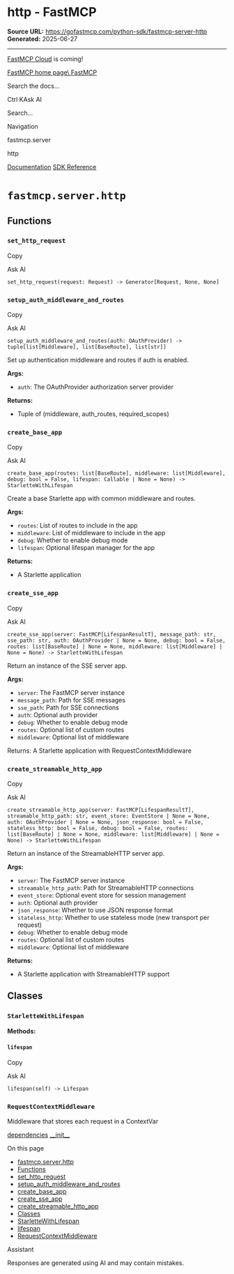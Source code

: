 # http - FastMCP

**Source URL:** https://gofastmcp.com/python-sdk/fastmcp-server-http
**Generated:** 2025-06-27

---

[FastMCP Cloud](https://fastmcp.link/x0Kyhy2) is coming!

[FastMCP home page\\
FastMCP](https://gofastmcp.com/)

Search the docs...

Ctrl KAsk AI

Search...

Navigation

fastmcp.server

http

[Documentation](https://gofastmcp.com/getting-started/welcome) [SDK Reference](https://gofastmcp.com/python-sdk/fastmcp-exceptions)

# [​](https://gofastmcp.com/python-sdk/fastmcp-server-http\#fastmcp-server-http)  `fastmcp.server.http`

## [​](https://gofastmcp.com/python-sdk/fastmcp-server-http\#functions)  Functions

### [​](https://gofastmcp.com/python-sdk/fastmcp-server-http\#set-http-request)  `set_http_request`

Copy

Ask AI

```
set_http_request(request: Request) -> Generator[Request, None, None]

```

### [​](https://gofastmcp.com/python-sdk/fastmcp-server-http\#setup-auth-middleware-and-routes)  `setup_auth_middleware_and_routes`

Copy

Ask AI

```
setup_auth_middleware_and_routes(auth: OAuthProvider) -> tuple[list[Middleware], list[BaseRoute], list[str]]

```

Set up authentication middleware and routes if auth is enabled.

**Args:**

- `auth`: The OAuthProvider authorization server provider

**Returns:**

- Tuple of (middleware, auth\_routes, required\_scopes)

### [​](https://gofastmcp.com/python-sdk/fastmcp-server-http\#create-base-app)  `create_base_app`

Copy

Ask AI

```
create_base_app(routes: list[BaseRoute], middleware: list[Middleware], debug: bool = False, lifespan: Callable | None = None) -> StarletteWithLifespan

```

Create a base Starlette app with common middleware and routes.

**Args:**

- `routes`: List of routes to include in the app
- `middleware`: List of middleware to include in the app
- `debug`: Whether to enable debug mode
- `lifespan`: Optional lifespan manager for the app

**Returns:**

- A Starlette application

### [​](https://gofastmcp.com/python-sdk/fastmcp-server-http\#create-sse-app)  `create_sse_app`

Copy

Ask AI

```
create_sse_app(server: FastMCP[LifespanResultT], message_path: str, sse_path: str, auth: OAuthProvider | None = None, debug: bool = False, routes: list[BaseRoute] | None = None, middleware: list[Middleware] | None = None) -> StarletteWithLifespan

```

Return an instance of the SSE server app.

**Args:**

- `server`: The FastMCP server instance
- `message_path`: Path for SSE messages
- `sse_path`: Path for SSE connections
- `auth`: Optional auth provider
- `debug`: Whether to enable debug mode
- `routes`: Optional list of custom routes
- `middleware`: Optional list of middleware

Returns:
A Starlette application with RequestContextMiddleware

### [​](https://gofastmcp.com/python-sdk/fastmcp-server-http\#create-streamable-http-app)  `create_streamable_http_app`

Copy

Ask AI

```
create_streamable_http_app(server: FastMCP[LifespanResultT], streamable_http_path: str, event_store: EventStore | None = None, auth: OAuthProvider | None = None, json_response: bool = False, stateless_http: bool = False, debug: bool = False, routes: list[BaseRoute] | None = None, middleware: list[Middleware] | None = None) -> StarletteWithLifespan

```

Return an instance of the StreamableHTTP server app.

**Args:**

- `server`: The FastMCP server instance
- `streamable_http_path`: Path for StreamableHTTP connections
- `event_store`: Optional event store for session management
- `auth`: Optional auth provider
- `json_response`: Whether to use JSON response format
- `stateless_http`: Whether to use stateless mode (new transport per request)
- `debug`: Whether to enable debug mode
- `routes`: Optional list of custom routes
- `middleware`: Optional list of middleware

**Returns:**

- A Starlette application with StreamableHTTP support

## [​](https://gofastmcp.com/python-sdk/fastmcp-server-http\#classes)  Classes

### [​](https://gofastmcp.com/python-sdk/fastmcp-server-http\#starlettewithlifespan)  `StarletteWithLifespan`

**Methods:**

#### [​](https://gofastmcp.com/python-sdk/fastmcp-server-http\#lifespan)  `lifespan`

Copy

Ask AI

```
lifespan(self) -> Lifespan

```

### [​](https://gofastmcp.com/python-sdk/fastmcp-server-http\#requestcontextmiddleware)  `RequestContextMiddleware`

Middleware that stores each request in a ContextVar

[dependencies](https://gofastmcp.com/python-sdk/fastmcp-server-dependencies) [\_\_init\_\_](https://gofastmcp.com/python-sdk/fastmcp-server-middleware-__init__)

On this page

- [fastmcp.server.http](https://gofastmcp.com/python-sdk/fastmcp-server-http#fastmcp-server-http)
- [Functions](https://gofastmcp.com/python-sdk/fastmcp-server-http#functions)
- [set\_http\_request](https://gofastmcp.com/python-sdk/fastmcp-server-http#set-http-request)
- [setup\_auth\_middleware\_and\_routes](https://gofastmcp.com/python-sdk/fastmcp-server-http#setup-auth-middleware-and-routes)
- [create\_base\_app](https://gofastmcp.com/python-sdk/fastmcp-server-http#create-base-app)
- [create\_sse\_app](https://gofastmcp.com/python-sdk/fastmcp-server-http#create-sse-app)
- [create\_streamable\_http\_app](https://gofastmcp.com/python-sdk/fastmcp-server-http#create-streamable-http-app)
- [Classes](https://gofastmcp.com/python-sdk/fastmcp-server-http#classes)
- [StarletteWithLifespan](https://gofastmcp.com/python-sdk/fastmcp-server-http#starlettewithlifespan)
- [lifespan](https://gofastmcp.com/python-sdk/fastmcp-server-http#lifespan)
- [RequestContextMiddleware](https://gofastmcp.com/python-sdk/fastmcp-server-http#requestcontextmiddleware)

Assistant

Responses are generated using AI and may contain mistakes.